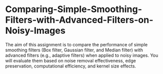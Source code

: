# Comparing-Simple-Smoothing-Filters-with-Advanced-Filters-on-Noisy-Images
The aim of this assignment is to compare the performance of simple smoothing filters (Box filter, Gaussian filter, and Median filter) with advanced filters (e.g., adaptive filters) when applied to noisy images. You will evaluate them based on noise removal effectiveness, edge preservation, computational efficiency, and kernel size effects.
